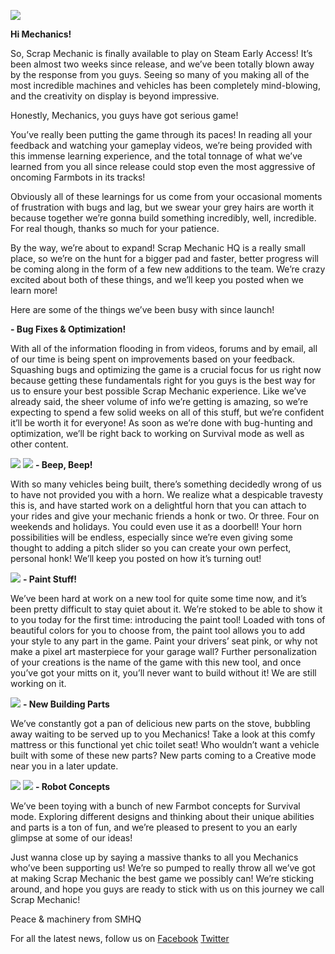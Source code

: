 ![](http://www.scrapmechanic.com/media/1077/devblog-mal.png)

**Hi Mechanics!**


So, Scrap Mechanic is finally available to play on Steam Early Access! It’s been almost two weeks since release, and we’ve been totally blown away by the response from you guys. Seeing so many of you making all of the most incredible machines and vehicles has been completely mind-blowing, and the creativity on display is beyond impressive.

Honestly, Mechanics, you guys have got serious game!

You’ve really been putting the game through its paces! In reading all your feedback and watching your gameplay videos, we’re being provided with this immense learning experience, and the total tonnage of what we’ve learned from you all since release could stop even the most aggressive of oncoming Farmbots in its tracks!

Obviously all of these learnings for us come from your occasional moments of frustration with bugs and lag, but we swear your grey hairs are worth it because together we’re gonna build something incredibly, well, incredible. For real though, thanks so much for your patience.

By the way, we’re about to expand! Scrap Mechanic HQ is a really small place, so we’re on the hunt for a bigger pad and faster, better progress will be coming along in the form of a few new additions to the team. We’re crazy excited about both of these things, and we’ll keep you posted when we learn more!


Here are some of the things we’ve been busy with since launch!


**- Bug Fixes & Optimization!**

With all of the information flooding in from videos, forums and by email, all of our time is being spent on improvements based on your feedback. Squashing bugs and optimizing the game is a crucial focus for us right now because getting these fundamentals right for you guys is the best way for us to ensure your best possible Scrap Mechanic experience. Like we’ve already said, the sheer volume of info we’re getting is amazing, so we’re expecting to spend a few solid weeks on all of this stuff, but we’re confident it’ll be worth it for everyone! As soon as we’re done with bug-hunting and optimization, we’ll be right back to working on Survival mode as well as other content.


![](http://www.scrapmechanic.com/media/1072/horn.png?width=966px&height=576px)
![](http://www.scrapmechanic.com/media/1073/horn2.png?width=963px&height=603px)
**- Beep, Beep!**

With so many vehicles being built, there’s something decidedly wrong of us to have not provided you with a horn. We realize what a despicable travesty this is, and have started work on a delightful horn that you can attach to your rides and give your mechanic friends a honk or two. Or three. Four on weekends and holidays. You could even use it as a doorbell! Your horn possibilities will be endless, especially since we’re even giving some thought to adding a pitch slider so you can create your own perfect, personal honk! We’ll keep you posted on how it’s turning out!


![](http://www.scrapmechanic.com/media/1071/paint-tool.png?width=965px&height=542px)
**- Paint Stuff!**

We’ve been hard at work on a new tool for quite some time now, and it’s been pretty difficult to stay quiet about it. We’re stoked to be able to show it to you today for the first time: introducing the paint tool! Loaded with tons of beautiful colors for you to choose from, the paint tool allows you to add your style to any part in the game. Paint your drivers’ seat pink, or why not make a pixel art masterpiece for your garage wall? Further personalization of your creations is the name of the game with this new tool, and once you’ve got your mitts on it, you’ll never want to build without it! We are still working on it.


![](http://www.scrapmechanic.com/media/1074/new-props.png?width=970px&height=607px)
**- New Building Parts**

We’ve constantly got a pan of delicious new parts on the stove, bubbling away waiting to be served up to you Mechanics! Take a look at this comfy mattress or this functional yet chic toilet seat! Who wouldn’t want a vehicle built with some of these new parts? New parts coming to a Creative mode near you in a later update.

 
![](http://www.scrapmechanic.com/media/1075/robot1.png?width=1010px&height=513px)
![](http://www.scrapmechanic.com/media/1076/robot2.png?width=1004px&height=510px)
**- Robot Concepts**

We’ve been toying with a bunch of new Farmbot concepts for Survival mode. Exploring different designs and thinking about their unique abilities and parts is a ton of fun, and we’re pleased to present to you an early glimpse at some of our ideas!

 
Just wanna close up by saying a massive thanks to all you Mechanics who’ve been supporting us! We’re so pumped to really throw all we’ve got at making Scrap Mechanic the best game we possibly can! We’re sticking around, and hope you guys are ready to stick with us on this journey we call Scrap Mechanic!

Peace & machinery from SMHQ

For all the latest news, follow us on 
[Facebook](https://www.facebook.com/scrapmechanic/)
[Twitter](https://twitter.com/ScrapMechanic)
